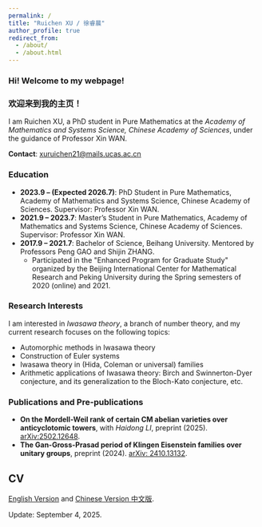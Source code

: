 ```yaml
---
permalink: /
title: "Ruichen XU / 徐睿晨"
author_profile: true
redirect_from: 
  - /about/
  - /about.html
---
```


### Hi! Welcome to my webpage!

### 欢迎来到我的主页！

I am Ruichen XU, a PhD student in Pure Mathematics at the *Academy of Mathematics and Systems Science, Chinese Academy of Sciences*, under the guidance of Professor Xin WAN.

**Contact**: xuruichen21@mails.ucas.ac.cn

### Education

- **2023.9 – (Expected 2026.7)**: PhD Student in Pure Mathematics, Academy of Mathematics and Systems Science, Chinese Academy of Sciences. Supervisor: Professor Xin WAN.  
- **2021.9 – 2023.7**: Master’s Student in Pure Mathematics, Academy of Mathematics and Systems Science, Chinese Academy of Sciences. Supervisor: Professor Xin WAN.  
- **2017.9 – 2021.7**: Bachelor of Science, Beihang University. Mentored by Professors Peng GAO and Shijin ZHANG.  
  - Participated in the "Enhanced Program for Graduate Study" organized by the Beijing International Center for Mathematical Research and Peking University during the Spring semesters of 2020 (online) and 2021.  

### Research Interests

I am interested in *Iwasawa theory*, a branch of number theory, and my current research focuses on the following topics:

- Automorphic methods in Iwasawa theory
- Construction of Euler systems
- Iwasawa theory in (Hida, Coleman or universal) families
- Arithmetic applications of Iwasawa theory: Birch and Swinnerton-Dyer conjecture, and its generalization to the Bloch-Kato conjecture, etc.

### Publications and Pre-publications

- **On the Mordell-Weil rank of certain CM abelian varieties over anticyclotomic towers**, with *Haidong LI*, preprint (2025). [arXiv:2502.12648](https://arxiv.org/abs/2502.12648).
- **The Gan-Gross-Prasad period of Klingen Eisenstein families over unitary groups**, preprint (2024). [arXiv: 2410.13132](https://arxiv.org/abs/2410.13132).

## CV

[English Version](../files/CV20250904en.pdf) and [Chinese Version 中文版](../files/CV20250904cn.pdf).

Update: September 4, 2025.

